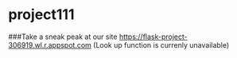 # project111

###Take a sneak peak at our site
https://flask-project-306919.wl.r.appspot.com (Look up function is currenly unavailable)
